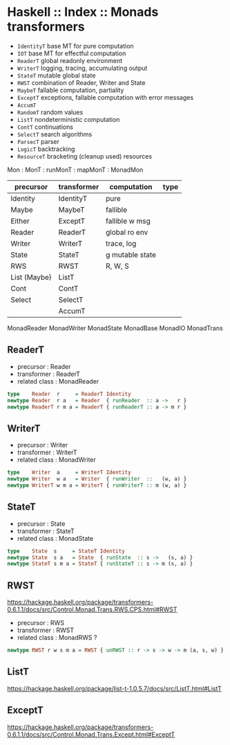 # Haskell :: Index :: Monads transformers

- `IdentityT` base MT for pure computation
- `IOT`       base MT for effectful computation
- `ReaderT`   global readonly environment
- `WriterT`   logging, tracing, accumulating output
- `StateT`    mutable global state
- `RWST`      combination of Reader, Writer and State
- `MaybeT`    fallable computation, partiality
- `ExceptT`   exceptions, fallable computation with error messages
- `AccumT`    
- `RandomT`   random values
- `ListT`     nondeterministic computation
- `ContT`     continuations
- `SelectT`   search algorithms
- `ParsecT`   parser
- `LogicT`    backtracking
- `ResourceT` bracketing (cleanup used) resources



Mon : MonT : runMonT : mapMonT : MonadMon

precursor    | transformer | computation     | type
-------------|-------------|-----------------|-------------------
Identity     | IdentityT   | pure            |
Maybe        | MaybeT      | fallible        |
Either       | ExceptT     | fallible w msg  |
Reader       | ReaderT     | global ro env   |
Writer       | WriterT     | trace, log      |
State        | StateT      | g mutable state |
RWS          | RWST        | R, W, S         |
List (Maybe) | ListT       |                 | 
Cont         | ContT       |                 | 
Select       | SelectT     |                 | 
             | AccumT      |                 | 



MonadReader
MonadWriter
MonadState
MonadBase
MonadIO
MonadTrans

## ReaderT

- precursor     : Reader
- transformer   : ReaderT
- related class : MonadReader

```hs
type    Reader  r     = ReaderT Identity
newtype Reader  r a   = Reader  { runReader  :: a ->   r }
newtype ReaderT r m a = ReaderT { runReaderT :: a -> m r }
```

## WriterT

- precursor     : Writer
- transformer   : WriterT
- related class : MonadWriter

```hs
type    Writer  a     = WriterT Identity
newtype Writer  w a   = Writer  { runWriter  ::   (w, a) }
newtype WriterT w m a = WriterT { runWriterT :: m (w, a) }
```

## StateT

- precursor     : State
- transformer   : StateT
- related class : MonadState

```hs
type    State  s     = StateT Identity
newtype State  s a   = State  { runState  :: s ->   (s, a) }
newtype StateT s m a = StateT { runStateT :: s -> m (s, a) }
```


## RWST

https://hackage.haskell.org/package/transformers-0.6.1.1/docs/src/Control.Monad.Trans.RWS.CPS.html#RWST

- precursor     : RWS
- transformer   : RWST
- related class : MonadRWS ?

```hs
newtype RWST r w s m a = RWST { unRWST :: r -> s -> w -> m (a, s, w) }
```


## ListT

https://hackage.haskell.org/package/list-t-1.0.5.7/docs/src/ListT.html#ListT

## ExceptT

https://hackage.haskell.org/package/transformers-0.6.1.1/docs/src/Control.Monad.Trans.Except.html#ExceptT
